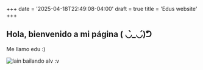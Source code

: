 +++
date = '2025-04-18T22:49:08-04:00'
draft = true
title = 'Edus website'
+++

## Hola, bienvenido a mi página ( ◡̀_◡́)ᕤ 

Me llamo edu
:)

![lain bailando alv :v](gifs/lain-dance.gif)

